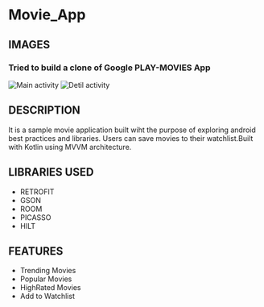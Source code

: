 # Movie_App
## IMAGES
### Tried to build a clone of Google PLAY-MOVIES App
![Main activity](https://static.wixstatic.com/media/fdfbff_f6db01cbc49f4f29a796cf5279f31212~mv2.jpg)
![Detil activity](https://static.wixstatic.com/media/fdfbff_d0b79821ef3a4d83ae1c35ce3f01d90e~mv2.jpg=200)

## DESCRIPTION
It is a sample movie application built wiht the purpose of exploring android best practices and libraries.
Users can save movies to their watchlist.Built with Kotlin using MVVM architecture.
## LIBRARIES USED
+ RETROFIT 
+ GSON
+ ROOM
+ PICASSO
+ HILT
## FEATURES
+ Trending Movies
+ Popular Movies
+ HighRated Movies
+ Add to Watchlist 




